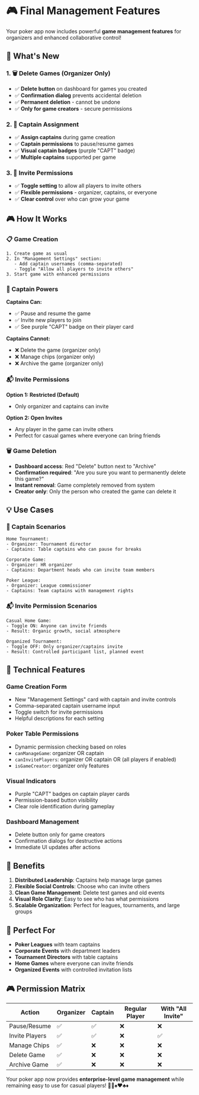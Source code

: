 # 🎮 Final Management Features

Your poker app now includes powerful **game management features** for organizers and enhanced collaborative control!

## 🎯 **What's New**

### **1. 🗑️ Delete Games (Organizer Only)**
- ✅ **Delete button** on dashboard for games you created
- ✅ **Confirmation dialog** prevents accidental deletion
- ✅ **Permanent deletion** - cannot be undone
- ✅ **Only for game creators** - secure permissions

### **2. 👑 Captain Assignment**
- ✅ **Assign captains** during game creation
- ✅ **Captain permissions** to pause/resume games
- ✅ **Visual captain badges** (purple "CAPT" badge)
- ✅ **Multiple captains** supported per game

### **3. 🎯 Invite Permissions**
- ✅ **Toggle setting** to allow all players to invite others
- ✅ **Flexible permissions** - organizer, captains, or everyone
- ✅ **Clear control** over who can grow your game

## 🎮 **How It Works**

### **📋 Game Creation**
```
1. Create game as usual
2. In "Management Settings" section:
   - Add captain usernames (comma-separated)
   - Toggle "Allow all players to invite others"
3. Start game with enhanced permissions
```

### **🎯 Captain Powers**
**Captains Can:**
- ✅ Pause and resume the game
- ✅ Invite new players to join
- ✅ See purple "CAPT" badge on their player card

**Captains Cannot:**
- ❌ Delete the game (organizer only)
- ❌ Manage chips (organizer only)
- ❌ Archive the game (organizer only)

### **📬 Invite Permissions**
**Option 1: Restricted (Default)**
- Only organizer and captains can invite

**Option 2: Open Invites**
- Any player in the game can invite others
- Perfect for casual games where everyone can bring friends

### **🗑️ Game Deletion**
- **Dashboard access**: Red "Delete" button next to "Archive"
- **Confirmation required**: "Are you sure you want to permanently delete this game?"
- **Instant removal**: Game completely removed from system
- **Creator only**: Only the person who created the game can delete it

## 💡 **Use Cases**

### **👑 Captain Scenarios**
```
Home Tournament:
- Organizer: Tournament director
- Captains: Table captains who can pause for breaks

Corporate Game:
- Organizer: HR organizer  
- Captains: Department heads who can invite team members

Poker League:
- Organizer: League commissioner
- Captains: Team captains with management rights
```

### **📬 Invite Permission Scenarios**
```
Casual Home Game:
- Toggle ON: Anyone can invite friends
- Result: Organic growth, social atmosphere

Organized Tournament:
- Toggle OFF: Only organizer/captains invite
- Result: Controlled participant list, planned event
```

## 🔧 **Technical Features**

### **Game Creation Form**
- New "Management Settings" card with captain and invite controls
- Comma-separated captain username input
- Toggle switch for invite permissions
- Helpful descriptions for each setting

### **Poker Table Permissions**
- Dynamic permission checking based on roles
- `canManageGame`: organizer OR captain
- `canInvitePlayers`: organizer OR captain OR (all players if enabled)
- `isGameCreator`: organizer only features

### **Visual Indicators**
- Purple "CAPT" badges on captain player cards
- Permission-based button visibility
- Clear role identification during gameplay

### **Dashboard Management**
- Delete button only for game creators
- Confirmation dialogs for destructive actions
- Immediate UI updates after actions

## 🎯 **Benefits**

1. **Distributed Leadership**: Captains help manage large games
2. **Flexible Social Controls**: Choose who can invite others
3. **Clean Game Management**: Delete test games and old events
4. **Visual Role Clarity**: Easy to see who has what permissions
5. **Scalable Organization**: Perfect for leagues, tournaments, and large groups

## 🚀 **Perfect For**

- **Poker Leagues** with team captains
- **Corporate Events** with department leaders  
- **Tournament Directors** with table captains
- **Home Games** where everyone can invite friends
- **Organized Events** with controlled invitation lists

## 🎮 **Permission Matrix**

| Action | Organizer | Captain | Regular Player | With "All Invite" |
|--------|-----------|---------|----------------|-------------------|
| Pause/Resume | ✅ | ✅ | ❌ | ❌ |
| Invite Players | ✅ | ✅ | ❌ | ✅ |
| Manage Chips | ✅ | ❌ | ❌ | ❌ |
| Delete Game | ✅ | ❌ | ❌ | ❌ |
| Archive Game | ✅ | ❌ | ❌ | ❌ |

Your poker app now provides **enterprise-level game management** while remaining easy to use for casual players! 🎰👑♠️♥️♣️♦️ 